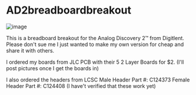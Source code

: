 # AD2breadboardbreakout

![image](https://user-images.githubusercontent.com/21117916/120884471-49df3d80-c598-11eb-84ae-f0b18ecaa2f0.png)

This is a breadboard breakout for the Analog Discovery 2™ from Digitlent. Please don't sue me I just wanted to make my own version for cheap and share it with others.

I ordered my boards from JLC PCB with their 5 2 Layer Boards for $2. (I'll post pictures once I get the boards in)

I also ordered the headers from LCSC 
Male Header Part #: C124373
Female Header Part #: C124408
(I have't verified that these work yet)
